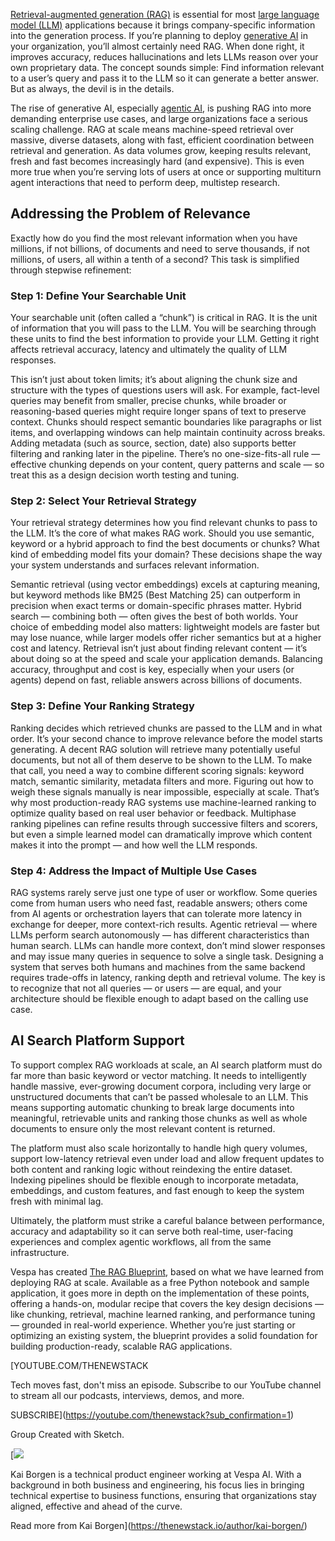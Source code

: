 [Retrieval-augmented generation (RAG)](https://thenewstack.io/freshen-up-llms-with-retrieval-augmented-generation/) is essential for most [large language model (LLM)](https://thenewstack.io/what-is-a-large-language-model/) applications because it brings company-specific information into the generation process. If you’re planning to deploy [generative AI](https://thenewstack.io/generative-ai-is-just-the-beginning-heres-why-autonomous-ai-is-next/) in your organization, you’ll almost certainly need RAG. When done right, it improves accuracy, reduces hallucinations and lets LLMs reason over your own proprietary data. The concept sounds simple: Find information relevant to a user’s query and pass it to the LLM so it can generate a better answer. But as always, the devil is in the details.

The rise of generative AI, especially [agentic AI](https://thenewstack.io/the-architects-guide-to-understanding-agentic-ai/), is pushing RAG into more demanding enterprise use cases, and large organizations face a serious scaling challenge. RAG at scale means machine-speed retrieval over massive, diverse datasets, along with fast, efficient coordination between retrieval and generation. As data volumes grow, keeping results relevant, fresh and fast becomes increasingly hard (and expensive). This is even more true when you’re serving lots of users at once or supporting multiturn agent interactions that need to perform deep, multistep research.

## Addressing the Problem of Relevance

Exactly how do you find the most relevant information when you have millions, if not billions, of documents and need to serve thousands, if not millions, of users, all within a tenth of a second? This task is simplified through stepwise refinement:

### Step 1: Define Your Searchable Unit

Your searchable unit (often called a “chunk”) is critical in RAG. It is the unit of information that you will pass to the LLM. You will be searching through these units to find the best information to provide your LLM. Getting it right affects retrieval accuracy, latency and ultimately the quality of LLM responses.

This isn’t just about token limits; it’s about aligning the chunk size and structure with the types of questions users will ask. For example, fact-level queries may benefit from smaller, precise chunks, while broader or reasoning-based queries might require longer spans of text to preserve context. Chunks should respect semantic boundaries like paragraphs or list items, and overlapping windows can help maintain continuity across breaks. Adding metadata (such as source, section, date) also supports better filtering and ranking later in the pipeline. There’s no one-size-fits-all rule — effective chunking depends on your content, query patterns and scale — so treat this as a design decision worth testing and tuning.

### Step 2: Select Your Retrieval Strategy

Your retrieval strategy determines how you find relevant chunks to pass to the LLM. It’s the core of what makes RAG work. Should you use semantic, keyword or a hybrid approach to find the best documents or chunks? What kind of embedding model fits your domain? These decisions shape the way your system understands and surfaces relevant information.

Semantic retrieval (using vector embeddings) excels at capturing meaning, but keyword methods like BM25 (Best Matching 25) can outperform in precision when exact terms or domain-specific phrases matter. Hybrid search — combining both — often gives the best of both worlds. Your choice of embedding model also matters: lightweight models are faster but may lose nuance, while larger models offer richer semantics but at a higher cost and latency. Retrieval isn’t just about finding relevant content — it’s about doing so at the speed and scale your application demands. Balancing accuracy, throughput and cost is key, especially when your users (or agents) depend on fast, reliable answers across billions of documents.

### Step 3: Define Your Ranking Strategy

Ranking decides which retrieved chunks are passed to the LLM and in what order. It’s your second chance to improve relevance before the model starts generating. A decent RAG solution will retrieve many potentially useful documents, but not all of them deserve to be shown to the LLM. To make that call, you need a way to combine different scoring signals: keyword match, semantic similarity, metadata filters and more. Figuring out how to weigh these signals manually is near impossible, especially at scale. That’s why most production-ready RAG systems use machine-learned ranking to optimize quality based on real user behavior or feedback. Multiphase ranking pipelines can refine results through successive filters and scorers, but even a simple learned model can dramatically improve which content makes it into the prompt — and how well the LLM responds.

### Step 4: Address the Impact of Multiple Use Cases

RAG systems rarely serve just one type of user or workflow. Some queries come from human users who need fast, readable answers; others come from AI agents or orchestration layers that can tolerate more latency in exchange for deeper, more context-rich results. Agentic retrieval — where LLMs perform search autonomously — has different characteristics than human search. LLMs can handle more context, don’t mind slower responses and may issue many queries in sequence to solve a single task. Designing a system that serves both humans and machines from the same backend requires trade-offs in latency, ranking depth and retrieval volume. The key is to recognize that not all queries — or users — are equal, and your architecture should be flexible enough to adapt based on the calling use case.

## AI Search Platform Support

To support complex RAG workloads at scale, an AI search platform must do far more than basic keyword or vector matching. It needs to intelligently handle massive, ever-growing document corpora, including very large or unstructured documents that can’t be passed wholesale to an LLM. This means supporting automatic chunking to break large documents into meaningful, retrievable units and ranking those chunks as well as whole documents to ensure only the most relevant content is returned.

The platform must also scale horizontally to handle high query volumes, support low-latency retrieval even under load and allow frequent updates to both content and ranking logic without reindexing the entire dataset. Indexing pipelines should be flexible enough to incorporate metadata, embeddings, and custom features, and fast enough to keep the system fresh with minimal lag.

Ultimately, the platform must strike a careful balance between performance, accuracy and adaptability so it can serve both real-time, user-facing experiences and complex agentic workflows, all from the same infrastructure.

Vespa has created [The RAG Blueprint](https://vespa.ai/solutions/enterprise-retrieval-augmented-generation/the-rag-blueprint/), based on what we have learned from deploying RAG at scale. Available as a free Python notebook and sample application, it goes more in depth on the implementation of these points, offering a hands-on, modular recipe that covers the key design decisions — like chunking, retrieval, machine learned ranking, and performance tuning — grounded in real-world experience. Whether you’re just starting or optimizing an existing system, the blueprint provides a solid foundation for building production-ready, scalable RAG applications.

[YOUTUBE.COM/THENEWSTACK

Tech moves fast, don't miss an episode. Subscribe to our YouTube
channel to stream all our podcasts, interviews, demos, and more.

SUBSCRIBE](https://youtube.com/thenewstack?sub_confirmation=1)

Group
Created with Sketch.

[![](https://cdn.thenewstack.io/media/2025/07/d6ac6c60-cropped-9cae470c-kai-borgen.jpeg)

Kai Borgen is a technical product engineer working at Vespa AI. With a background in both business and engineering, his focus lies in bringing technical expertise to business functions, ensuring that organizations stay aligned, effective and ahead of the curve.

Read more from Kai Borgen](https://thenewstack.io/author/kai-borgen/)